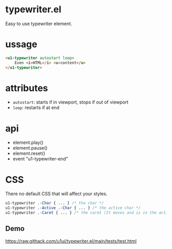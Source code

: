 # typewriter.el
Easy to use typewriter element.

# ussage

```html
<u1-typewriter autostart loop>
    Even <i>HTML</i> <u>content</u>
</u1-typewriter>
```

# attributes
- `autostart`: starts if in viewport, stops if out of viewport  
- `loop`: restarts if at end

# api
- element.play()
- element.pause()
- element.reset()
- event "u1-typewriter-end"

# CSS
There no default CSS that will affect your styles.

```css
u1-typewriter .-Char { ... } /* the char */
u1-typewriter .-Active .-Char { ... } /* the active char */
u1-typewriter .-Caret { ... } /* the caret (It moves and is in the active char element) */
```

## Demo
https://raw.githack.com/u1ui/typewriter.el/main/tests/test.html  

